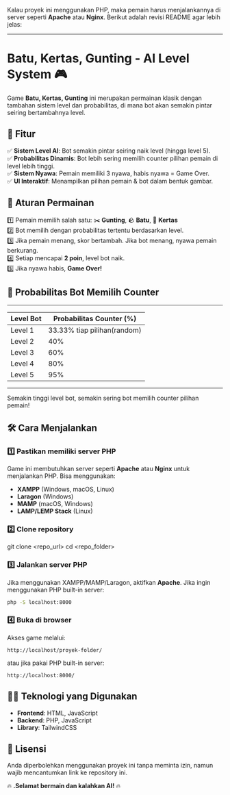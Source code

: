 Kalau proyek ini menggunakan PHP, maka pemain harus menjalankannya di server seperti **Apache** atau **Nginx**. Berikut adalah revisi README agar lebih jelas:  

---

# Batu, Kertas, Gunting - AI Level System 🎮  

Game **Batu, Kertas, Gunting** ini merupakan permainan klasik dengan tambahan sistem level dan probabilitas, di mana bot akan semakin pintar seiring bertambahnya level.  

## 📌 Fitur  
✅ **Sistem Level AI**: Bot semakin pintar seiring naik level (hingga level 5).  
✅ **Probabilitas Dinamis**: Bot lebih sering memilih counter pilihan pemain di level lebih tinggi.  
✅ **Sistem Nyawa**: Pemain memiliki 3 nyawa, habis nyawa = Game Over.  
✅ **UI Interaktif**: Menampilkan pilihan pemain & bot dalam bentuk gambar.  

## 🎯 Aturan Permainan  
1️⃣ Pemain memilih salah satu: ✂️ **Gunting**, 🪨 **Batu**, 📄 **Kertas**  
2️⃣ Bot memilih dengan probabilitas tertentu berdasarkan level.  
3️⃣ Jika pemain menang, skor bertambah. Jika bot menang, nyawa pemain berkurang.  
4️⃣ Setiap mencapai **2 poin**, level bot naik.  
5️⃣ Jika nyawa habis, **Game Over!**  

## 🤖 Probabilitas Bot Memilih Counter  
------------------------------------------------
| **Level Bot** | **Probabilitas Counter (%)** |
|--------------|-------------------------------|
| Level 1      | 33.33% tiap pilihan(random)   |
| Level 2      | 40%                           |
| Level 3      | 60%                           |
| Level 4      | 80%                           |
| Level 5      | 95%                           |
------------------------------------------------
Semakin tinggi level bot, semakin sering bot memilih counter pilihan pemain!  

## 🛠️ Cara Menjalankan  
### 1️⃣ **Pastikan memiliki server PHP**  
Game ini membutuhkan server seperti **Apache** atau **Nginx** untuk menjalankan PHP. Bisa menggunakan:  
- **XAMPP** (Windows, macOS, Linux)  
- **Laragon** (Windows)  
- **MAMP** (macOS, Windows)  
- **LAMP/LEMP Stack** (Linux)  

### 2️⃣ **Clone repository**  

git clone <repo_url>
cd <repo_folder>

### 3️⃣ **Jalankan server PHP**  
Jika menggunakan XAMPP/MAMP/Laragon, aktifkan **Apache**. Jika ingin menggunakan PHP built-in server:  
```sh
php -S localhost:8000
```

### 4️⃣ **Buka di browser**  
Akses game melalui:  
```
http://localhost/proyek-folder/
```
atau jika pakai PHP built-in server:  
```
http://localhost:8000/
```

## 👨‍💻 Teknologi yang Digunakan  
- **Frontend**: HTML, JavaScript  
- **Backend**: PHP, JavaScript
- **Library**: TailwindCSS  

## 📜 Lisensi  
Anda diperbolehkan menggunakan proyek ini tanpa meminta izin, namun wajib mencantumkan link ke repository ini.

🔥 **.Selamat bermain dan kalahkan AI!** 🔥  
